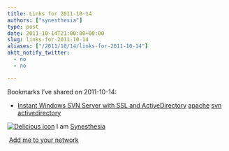 ```yaml
---
title: Links for 2011-10-14
authors: ["synesthesia"]
type: post
date: 2011-10-14T21:00:00+00:00
slug: links-for-2011-10-14 
aliases: ["/2011/10/14/links-for-2011-10-14"]
aktt_notify_twitter:
  - no
  - no

---
```

Bookmarks I&#8217;ve shared on 2011-10-14:

  * [Instant Windows SVN Server with SSL and ActiveDirectory][1] 
    [apache][2] [svn][3] [activedirectory][4] </li> </ul> 
    
    <p class="deliciouslink">
      <a href="https://del.icio.us/synesthesia" title="See all my bookmarks on del.icio.us"><img src="https://www.synesthesia.co.uk/images/deliciousicon.jpg" alt="Delicious icon" /></a>&nbsp;I am <a href="https://del.icio.us/synesthesia" title="See all my bookmarks on del.icio.us">Synesthesia</a>
    </p>
    
    <p class="deliciouslink">
      <a href="https://del.icio.us/network?add=synesthesia" title="Add me to your del.icio.us network"><img src="https://www.synesthesia.co.uk/images/add.gif" alt="" /></a>&nbsp;<a href="https://del.icio.us/network?add=synesthesia" title="Add me to your del.icio.us network">Add me to your network</a>
    </p>

 [1]: https://concise-software.blogspot.com/2009/02/instant-windows-svn-server-with-ssl-and.html
 [2]: https://www.delicious.com/synesthesia/apache
 [3]: https://www.delicious.com/synesthesia/svn
 [4]: https://www.delicious.com/synesthesia/activedirectory